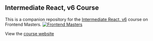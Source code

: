 ## Intermediate React, v6 Course

This is a companion repository for the [Intermediate React, v6](https://frontendmasters.com/courses/intermediate-react-v6/) course on Frontend Masters.
[![Frontend Masters](https://static.frontendmasters.com/assets/brand/logos/full.png)](https://frontendmasters.com/courses/intermediate-react-v6/)

View the [course website](https://intermediate-react-v6.holt.courses/)
